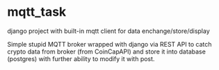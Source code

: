 # mqtt_task
django project with built-in mqtt client for data enchange/store/display


Simple stupid MQTT broker wrapped with django via REST API to catch crypto data from broker (from CoinCapAPI) and store it into database (postgres) with further ability to modify it 
with post.
